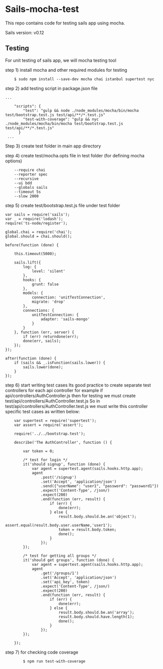 # Sails-mocha-test
This repo contains code for testing sails app using mocha.

Sails version: v0.12

## Testing
For unit testing of sails app, we will mocha testing tool


step 1) install mocha and other required modules for testing
```
    $ sudo npm install --save-dev mocha chai istanbul supertest nyc
```
step 2) add testing script in package.json file

```
...

    "scripts": {
        "test": "gulp && node ./node_modules/mocha/bin/mocha test/bootstrap.test.js test/api/**/*.test.js"
        "test-with-coverage": "gulp && nyc ./node_modules/mocha/bin/mocha test/bootstrap.test.js test/api/**/*.test.js"
      }
 ...
```
Step 3) create test folder in main app directory

step 4) create test/mocha.opts file in test folder (for defining mocha options)

```
    --require chai
    --reporter spec
    --recursive
    --ui bdd
    --globals sails
    --timeout 5s
    --slow 2000
```

step 5) create test/bootstrap.test.js file under test folder

```
var sails = require('sails');
var _ = require('lodash');
require('ts-node/register');

global.chai = require('chai');
global.should = chai.should();

before(function (done) {

    this.timeout(5000);

    sails.lift({
        log: {
            level: 'silent'
        },
        hooks: {
            grunt: false
        },
        models: {
            connection: 'unitTestConnection',
            migrate: 'drop'
        },
        connections: {
            unitTestConnection: {
                adapter: 'sails-mongo'
            }
        }
    }, function (err, server) {
        if (err) returndone(err);
        done(err, sails);
    });
});

after(function (done) {
    if (sails && _.isFunction(sails.lower)) {
        sails.lower(done);
    }
});

```

step 6) start writing test cases
    Its good practice to create separate test controllers for each api controller
    for example if api/controllers/AuthController.js
    then for testing we must create test/api/controllers/AuthController.test.js
    So in test/api/controllers/AuthController.test.js we must write this controller specific test cases
    as written below:
```
    var supertest = require('supertest');
    var assert = require('assert');

    require('../../bootstrap.test');

    describe('The AuthController', function () {

        var token = 0;

        /* test for login */
        it('should signup', function (done) {
            var agent = supertest.agent(sails.hooks.http.app);
            agent
                .post('/signup')
                .set('Accept', 'application/json')
                .send({"userName": "user1", "password": "password1"})
                .expect('Content-Type', /json/)
                .expect(200)
                .end(function (err, result) {
                    if (err) {
                        done(err);
                    } else {
                        result.body.should.be.an('object');
                        assert.equal(result.body.user.userName,'user1');
                        token = result.body.token;
                        done();
                    }
                });
        });

        /* test for getting all groups */
        it('should get groups', function (done) {
            var agent = supertest.agent(sails.hooks.http.app);
            agent
                .get('/groups/1')
                .set('Accept', 'application/json')
                .set('api_key', token)
                .expect('Content-Type', /json/)
                .expect(200)
                .end(function (err, result) {
                    if (err) {
                        done(err);
                    } else {
                        result.body.should.be.an('array');
                        result.body.should.have.length(1);
                        done();
                    }
                });
        });

    });
```
step 7) for checking code coverage
```
        $ npm run test-with-coverage
```
